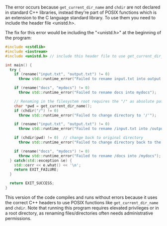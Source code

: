 The error occurs because `get_current_dir_name` and `chdir` are not declared in standard C++ libraries, instead they're part of POSIX functions which is an extension to the C language standard library. To use them you need to include the header file <unistd.h>.

The fix for this error would be including the "<unistd.h>" at the beginning of the program:

```cpp
#include <cstdlib>
#include <iostream>
#include <unistd.h> // include this header file to use get_current_dir_name and chdir functions

int main() {
  try {
    if (rename("input.txt", "output.txt") != 0)
      throw std::runtime_error("Failed to rename input.txt into output.txt");

    if (rename("docs", "mydocs") != 0)
      throw std::runtime_error("Failed to rename docs into mydocs");

    // Renaming in the filesystem root requires the "/" as absolute path
    char *pwd = get_current_dir_name();
    if (chdir("/") != 0)
      throw std::runtime_error("Failed to change directory to '/'");

    if (rename("input.txt", "output.txt") != 0)
      throw std::runtime_error("Failed to rename /input.txt into /output.txt");

    if (chdir(pwd) != 0)  // change back to original directory
      throw std::runtime_error("Failed to change directory back to the original path");

    if (rename("docs", "mydocs") != 0)
      throw std::runtime_error("Failed to rename /docs into /mydocs");
  } catch(std::exception &e) {
    std::cerr << e.what() << '\n';
    return EXIT_FAILURE;
  }

  return EXIT_SUCCESS;
}
```
This version of the code compiles and runs without errors because it uses the correct C++ headers to use POSIX functions like `get_current_dir_name` and `chdir`. Note that running this program requires elevated privileges or in a root directory, as renaming files/directories often needs administrative permissions.

